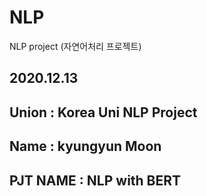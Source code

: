 # NLP
NLP project (자연어처리 프로젝트)

## 2020.12.13
## Union : Korea Uni NLP Project
## Name :  kyungyun Moon
## PJT NAME : NLP with BERT

